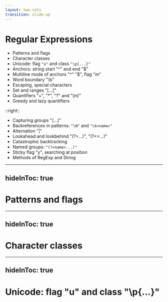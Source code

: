 ```yaml
---
layout: two-cols
transition: slide-up
---
```


# Regular Expressions
<div mt-2 />

- Patterns and flags
- Character classes
- Unicode: flag `"u"` and class `"\p{...}"`
- Anchors: string start "^" and end "$"
- Multiline mode of anchors "^" "$", flag "m"
- Word boundary "\b"
- Escaping, special characters
- Set and ranges "[...]"
- Quantifiers "+", "*", "?" and "{n}"
- Greedy and lazy quantifiers

::right::
<div mt-15 />

- Capturing groups "(...)"
- Backreferences in patterns: `"\N"` and `"\k<name>"`
- Alternation "|"
- Lookahead and lookbehind "(?=...)", "(?<=...)"
- Catastrophic backtracking
- Named groups: `"(?<name>...)"`
- Sticky flag "y", searching at position
- Methods of RegExp and String


---
hideInToc: true
---

# Patterns and flags

---
hideInToc: true
---

# Character classes

---
hideInToc: true
---

# Unicode: flag "u" and class "\p{...}"
